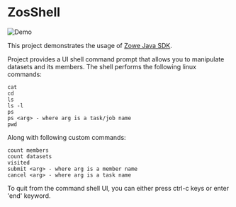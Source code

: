 # ZosShell

![Demo](https://github.com/frankgiordano/ZosShell/blob/master/demo.gif)
  
This project demonstrates the usage of [Zowe Java SDK](https://github.com/zowe/zowe-client-java-sdk).
  
Project provides a UI shell command prompt that allows you to manipulate datasets and its members. The shell performs the following linux commands:  
  
    cat
    cd
    ls  
    ls -l
    ps
    ps <arg> - where arg is a task/job name   
    pwd   
  
Along with following custom commands:  
    
    count members  
    count datasets  
    visited  
    submit <arg> - where arg is a member name  
    cancel <arg> - where arg is a task name  
  
To quit from the command shell UI, you can either press ctrl-c keys or enter 'end' keyword.  
  
